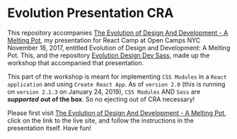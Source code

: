 # Evolution Presentation CRA

This repository accompanies [The Evolution of Design And Development - A Melting Pot](https://github.com/interglobalmedia/evolution-in-design-and-development), my presentation for React Camp at Open Camps NYC November 18, 2017, entitled Evolution of Design and Development: A Melting Pot. This, and the repository [Evolution Design Dev Sass](https://github.com/interglobalmedia/evolution-design-dev-sass), made up the workshop that accompanied that presentation.

This part of the workshop is meant for implementing `CSS Modules` in a `React application` and using `Create React App`. As of `version 2.0` (this is running on `version 2.1.3` on January 24, 2019), `CSS Modules` AND `Sass` are ***supported*** **out of the box**. So no ejecting out of CRA necessary!

Please first visit [The Evolution of Design And Development - A Melting Pot](https://github.com/interglobalmedia/evolution-in-design-and-development), click on the link to the live site, and follow the instructions in the presentation itself. Have fun!